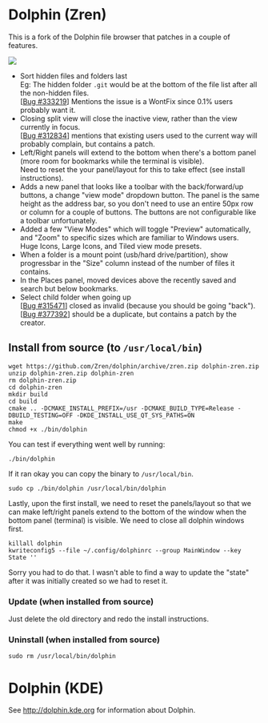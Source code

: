 # Dolphin (Zren)

This is a fork of the Dolphin file browser that patches in a couple of features.

![](https://i.imgur.com/6ESZLS9.png)

* Sort hidden files and folders last  
  Eg: The hidden folder `.git` would be at the bottom of the file list after all the non-hidden files.  
  [[Bug #333219](https://bugs.kde.org/show_bug.cgi?id=333219)] Mentions the issue is a WontFix since 0.1% users probably want it.
* Closing split view will close the inactive view, rather than the view currently in focus.  
  [[Bug #312834](https://bugs.kde.org/show_bug.cgi?id=312834)] mentions that existing users used to the current way will probably complain, but contains a patch.
* Left/Right panels will extend to the bottom when there's a bottom panel (more room for bookmarks while the terminal is visible).  
  Need to reset the your panel/layout for this to take effect (see install instructions).
* Adds a new panel that looks like a toolbar with the back/forward/up buttons, a change "view mode" dropdown button.
  The panel is the same height as the address bar, so you don't need to use an entire 50px row or column for a couple of buttons.
  The buttons are not configurable like a toolbar unfortunately.
* Added a few "View Modes" which will toggle "Preview" automatically, and "Zoom" to specific sizes which are familiar to Windows users.  
  Huge Icons, Large Icons, and Tiled view mode presets.
* When a folder is a mount point (usb/hard drive/partition), show progressbar in the "Size" column instead of the number of files it contains.
* In the Places panel, moved devices above the recently saved and search but below bookmarks.
* Select child folder when going up  
  [[Bug #315471](https://bugs.kde.org/show_bug.cgi?id=315471)] closed as invalid (because you should be going "back").  
  [[Bug #377392](https://bugs.kde.org/show_bug.cgi?id=377392)] should be a duplicate, but contains a patch by the creator.


## Install from source (to `/usr/local/bin`)

```
wget https://github.com/Zren/dolphin/archive/zren.zip dolphin-zren.zip
unzip dolphin-zren.zip dolphin-zren
rm dolphin-zren.zip
cd dolphin-zren
mkdir build
cd build
cmake .. -DCMAKE_INSTALL_PREFIX=/usr -DCMAKE_BUILD_TYPE=Release -DBUILD_TESTING=OFF -DKDE_INSTALL_USE_QT_SYS_PATHS=ON
make
chmod +x ./bin/dolphin
```

You can test if everything went well by running:

```
./bin/dolphin
```

If it ran okay you can copy the binary to `/usr/local/bin`.

```
sudo cp ./bin/dolphin /usr/local/bin/dolphin
```

Lastly, upon the first install, we need to reset the panels/layout so that we can make left/right panels extend to the bottom of the window when the bottom panel (terminal) is visible. We need to close all dolphin windows first.

```
killall dolphin
kwriteconfig5 --file ~/.config/dolphinrc --group MainWindow --key State ''
```

Sorry you had to do that. I wasn't able to find a way to update the "state" after it was initially created so we had to reset it.



### Update (when installed from source)

Just delete the old directory and redo the install instructions.



### Uninstall (when installed from source)

```
sudo rm /usr/local/bin/dolphin
```




# Dolphin (KDE)

See http://dolphin.kde.org for information about Dolphin.

